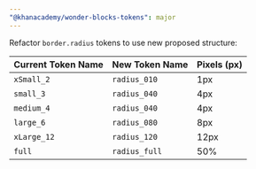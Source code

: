 ```yaml
---
"@khanacademy/wonder-blocks-tokens": major
---
```


Refactor `border.radius` tokens to use new proposed structure:

| Current Token Name | New Token Name | Pixels (px) |
| ------------------ | -------------- | ----------- |
| `xSmall_2`         | `radius_010`   | 1px         |
| `small_3`          | `radius_040`   | 4px         |
| `medium_4`         | `radius_040`   | 4px         |
| `large_6`          | `radius_080`   | 8px         |
| `xLarge_12`        | `radius_120`   | 12px        |
| `full`             | `radius_full`  | 50%         |
